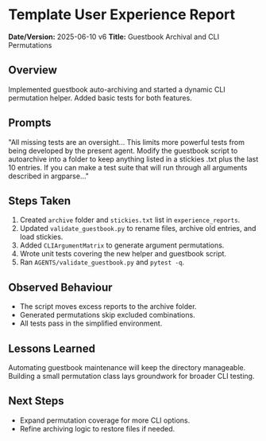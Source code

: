 # Template User Experience Report

**Date/Version:** 2025-06-10 v6
**Title:** Guestbook Archival and CLI Permutations

## Overview
Implemented guestbook auto-archiving and started a dynamic CLI permutation helper. Added basic tests for both features.

## Prompts
"All missing tests are an oversight... This limits more powerful tests from being developed by the present agent. Modify the guestbook script to autoarchive into a folder to keep anything listed in a stickies .txt plus the last 10 entries. If you can make a test suite that will run through all arguments described in argparse..."

## Steps Taken
1. Created `archive` folder and `stickies.txt` list in `experience_reports`.
2. Updated `validate_guestbook.py` to rename files, archive old entries, and load stickies.
3. Added `CLIArgumentMatrix` to generate argument permutations.
4. Wrote unit tests covering the new helper and guestbook script.
5. Ran `AGENTS/validate_guestbook.py` and `pytest -q`.

## Observed Behaviour
- The script moves excess reports to the archive folder.
- Generated permutations skip excluded combinations.
- All tests pass in the simplified environment.

## Lessons Learned
Automating guestbook maintenance will keep the directory manageable. Building a small permutation class lays groundwork for broader CLI testing.

## Next Steps
- Expand permutation coverage for more CLI options.
- Refine archiving logic to restore files if needed.

